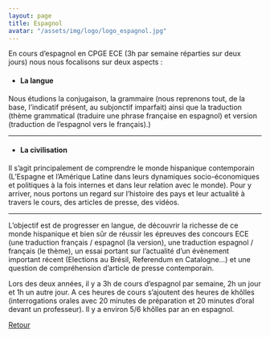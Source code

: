 ```yaml
---
layout: page
title: Espagnol
avatar: "/assets/img/logo/logo_espagnol.jpg"
---
```


En cours d’espagnol en CPGE ECE (3h par semaine réparties sur deux jours) nous nous focalisons sur deux aspects :


-  #### La langue ####

Nous étudions la conjugaison, la grammaire (nous reprenons tout, de la base, l’indicatif présent, au subjonctif imparfait) ainsi que la traduction (thème grammatical (traduire une phrase française en espagnol) et version (traduction de l’espagnol vers le français).)

--- 

- #### La civilisation ####

Il s’agit principalement de comprendre le monde hispanique contemporain (L’Espagne et l’Amérique Latine dans leurs dynamiques socio-économiques et politiques à la fois internes et dans leur relation avec le monde). Pour y arriver, nous portons un regard sur l’histoire des pays et leur actualité à travers le cours, des articles de presse, des vidéos.

---

L’objectif est de progresser en langue, de découvrir la richesse de ce monde hispanique et bien sûr de réussir les épreuves des concours ECE (une traduction français / espagnol (la version), une traduction espagnol / français (le thème), un essai portant sur l’actualité d’un évènement important récent (Elections au Brésil, Referendum en Catalogne…) et une question de compréhension d’article de presse contemporain.


Lors des deux années, il y a 3h de cours d’espagnol par semaine, 2h un jour et 1h un autre jour. A ces heures de cours s’ajoutent des heures de khôlles (interrogations orales avec 20 minutes de préparation et 20 minutes d’oral devant un professeur). Il y a environ 5/6 khôlles par an en espagnol.

[Retour](/matieres)
